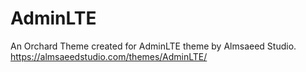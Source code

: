 # AdminLTE
 An Orchard Theme created for AdminLTE theme by Almsaeed Studio. https://almsaeedstudio.com/themes/AdminLTE/
